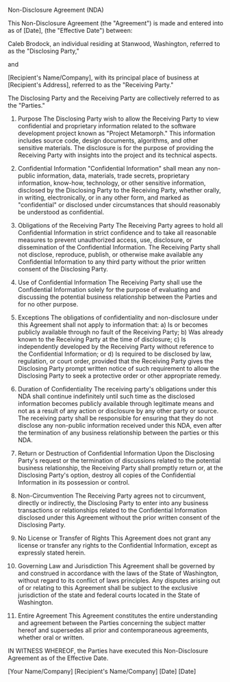 Non-Disclosure Agreement (NDA)

This Non-Disclosure Agreement (the "Agreement") is made and entered into as of [Date], (the "Effective Date") between:

Caleb Brodock, an individual residing at Stanwood, Washington, referred to as the "Disclosing Party,"

and

[Recipient's Name/Company], with its principal place of business at [Recipient's Address], referred to as the "Receiving Party."

The Disclosing Party and the Receiving Party are collectively referred to as the "Parties."

1. Purpose
The Disclosing Party wish to allow the Receiving Party to view confidential and proprietary information related to the software development project known as "Project Metamorph." This information includes source code, design documents, algorithms, and other sensitive materials. The disclosure is for the purpose of providing the Receiving Party with insights into the project and its technical aspects.

2. Confidential Information
"Confidential Information" shall mean any non-public information, data, materials, trade secrets, proprietary information, know-how, technology, or other sensitive information, disclosed by the Disclosing Party to the Receiving Party, whether orally, in writing, electronically, or in any other form, and marked as "confidential" or disclosed under circumstances that should reasonably be understood as confidential.

3. Obligations of the Receiving Party
The Receiving Party agrees to hold all Confidential Information in strict confidence and to take all reasonable measures to prevent unauthorized access, use, disclosure, or dissemination of the Confidential Information. The Receiving Party shall not disclose, reproduce, publish, or otherwise make available any Confidential Information to any third party without the prior written consent of the Disclosing Party.

4. Use of Confidential Information
The Receiving Party shall use the Confidential Information solely for the purpose of evaluating and discussing the potential business relationship between the Parties and for no other purpose.

5. Exceptions
The obligations of confidentiality and non-disclosure under this Agreement shall not apply to information that:
   a) Is or becomes publicly available through no fault of the Receiving Party;
   b) Was already known to the Receiving Party at the time of disclosure;
   c) Is independently developed by the Receiving Party without reference to the Confidential Information; or
   d) Is required to be disclosed by law, regulation, or court order, provided that the Receiving Party gives the Disclosing Party prompt written notice of such requirement to allow the Disclosing Party to seek a protective order or other appropriate remedy.

6. Duration of Confidentiality
The receiving party's obligations under this NDA shall continue indefinitely until such time as the disclosed information becomes publicly available through legitimate means and not as a result of any action or disclosure by any other party or source. The receiving party shall be responsible for ensuring that they do not disclose any non-public information received under this NDA, even after the termination of any business relationship between the parties or this NDA.

7. Return or Destruction of Confidential Information
Upon the Disclosing Party's request or the termination of discussions related to the potential business relationship, the Receiving Party shall promptly return or, at the Disclosing Party's option, destroy all copies of the Confidential Information in its possession or control.

8. Non-Circumvention
The Receiving Party agrees not to circumvent, directly or indirectly, the Disclosing Party to enter into any business transactions or relationships related to the Confidential Information disclosed under this Agreement without the prior written consent of the Disclosing Party.

9. No License or Transfer of Rights
This Agreement does not grant any license or transfer any rights to the Confidential Information, except as expressly stated herein.

10. Governing Law and Jurisdiction
This Agreement shall be governed by and construed in accordance with the laws of the State of Washington, without regard to its conflict of laws principles. Any disputes arising out of or relating to this Agreement shall be subject to the exclusive jurisdiction of the state and federal courts located in the State of Washington.

11. Entire Agreement
This Agreement constitutes the entire understanding and agreement between the Parties concerning the subject matter hereof and supersedes all prior and contemporaneous agreements, whether oral or written.

IN WITNESS WHEREOF, the Parties have executed this Non-Disclosure Agreement as of the Effective Date.

[Your Name/Company]                    [Recipient's Name/Company]
[Date]                                                [Date]